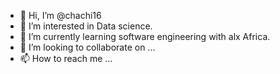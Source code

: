 - 👋 Hi, I’m @chachi16
- 👀 I’m interested in Data science.
- 🌱 I’m currently learning software engineering with alx Africa.
- 💞️ I’m looking to collaborate on ...
- 📫 How to reach me ...

<!---
chachi16/chachi16 is a ✨ special ✨ repository because its `README.md` (this file) appears on your GitHub profile.
You can click the Preview link to take a look at your changes.
--->
